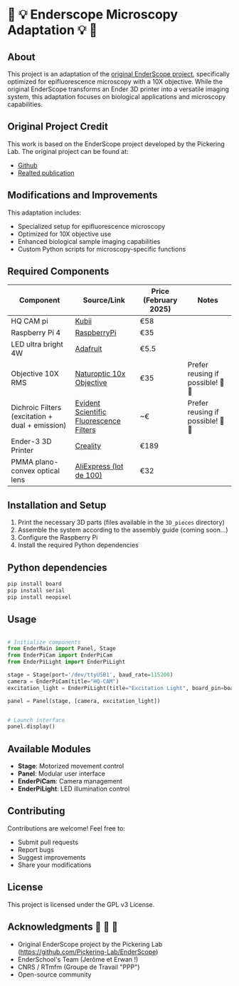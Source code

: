 # 🔬 💡 Enderscope Microscopy Adaptation 💡 🔬

## About
This project is an adaptation of the [original EnderScope project](https://github.com/Pickering-Lab/EnderScope), specifically optimized for epifluorescence microscopy with a 10X objective. While the original EnderScope transforms an Ender 3D printer into a versatile imaging system, this adaptation focuses on biological applications and microscopy capabilities.

## Original Project Credit
This work is based on the EnderScope project developed by the Pickering Lab. The original project can be found at: 
- [Github](https://github.com/Pickering-Lab/EnderScope)
- [Realted publication](https://doi.org/10.1098/rsta.2023.0214)

## Modifications and Improvements
This adaptation includes:
- Specialized setup for epifluorescence microscopy
- Optimized for 10X objective use
- Enhanced biological sample imaging capabilities
- Custom Python scripts for microscopy-specific functions

## Required Components

| Component                            | Source/Link                              | Price (February 2025) | Notes                   |
|--------------------------------------|-----------------------------------------|----------------------|-------------------------|
| HQ CAM pi                            | [Kubii](https://www.kubii.com/fr/cameras-capteurs/2950-camera-hq-officielle-5056561800127.html) | €58                 |                         |
| Raspberry Pi 4                       | [RaspberryPi](https://www.raspberrypi.com/products/raspberry-pi-4-model-b/) | €35                 |                         |
| LED ultra bright 4W                  | [Adafruit](https://www.adafruit.com/product/5408) | €5.5               |                         |
| Objective 10X RMS                    | [Naturoptic 10x Objective](https://www.naturoptic.com/detail-objectif-microscope-10x-160--146.php) | €35 | Prefer reusing if possible! 🔄 🌱|
| Dichroic Filters (excitation + dual + emission) | [Evident Scientific Fluorescence Filters](https://evidentscientific.com/en/microscope-resource/knowledge-hub/techniques/fluorescence/filters) | ~€    | Prefer reusing if possible! 🔄 🌱 |
| Ender-3 3D Printer                   | [Creality](https://www.creality.com/products/ender-3-3d-printer) | €189               |                         |
| PMMA plano-convex optical lens       | [AliExpress (lot de 100)](https://fr.aliexpress.com/i/32242266574.html?gatewayAdapt=glo2fra) | €32                 |                         |




## Installation and Setup
1. Print the necessary 3D parts (files available in the `3D_pieces` directory)
2. Assemble the system according to the assembly guide (coming soon...)
3. Configure the Raspberry Pi
4. Install the required Python dependencies


## Python dependencies
```bash
pip install board
pip install serial
pip install neopixel
```

## Usage
```python

# Initialize components
from EnderMain import Panel, Stage
from EnderPiCam import EnderPiCam
from EnderPiLight import EnderPiLight

stage = Stage(port='/dev/ttyUSB1', baud_rate=115200)
camera = EnderPiCam(title="HQ-CAM")
excitation_light = EnderPiLight(title="Excitation Light", board_pin=board.D18, total_pixels=1, start_pin=0, end_pin=1)

panel = Panel(stage, [camera, excitation_light])


# Launch interface
panel.display()
```

## Available Modules
- **Stage**: Motorized movement control
- **Panel**: Modular user interface
- **EnderPiCam**: Camera management
- **EnderPiLight**: LED illumination control

## Contributing
Contributions are welcome! Feel free to:
- Submit pull requests
- Report bugs
- Suggest improvements
- Share your modifications

## License
This project is licensed under the GPL v3 License.


## Acknowledgments 👋 👋 👋 
- Original EnderScope project by the Pickering Lab (https://github.com/Pickering-Lab/EnderScope)
- EnderSchool's Team (Jerôme et Erwan !)
- CNRS / RTmfm (Groupe de Travail "PPP")
- Open-source community